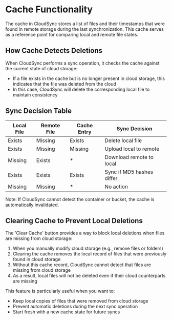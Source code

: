 # Cache Functionality

The cache in CloudSync stores a list of files and their timestamps that were found in remote storage during the last synchronization. This cache serves as a reference point for comparing local and remote file states.

## How Cache Detects Deletions
When CloudSync performs a sync operation, it checks the cache against the current state of cloud storage:
- If a file exists in the cache but is no longer present in cloud storage, this indicates that the file was deleted from the cloud
- In this case, CloudSync will delete the corresponding local file to maintain consistency

## Sync Decision Table

| Local File | Remote File | Cache Entry | Sync Decision |
|------------|-------------|-------------|---------------|
| Exists     | Missing     | Exists      | Delete local file |
| Exists     | Missing     | Missing     | Upload local to remote |
| Missing    | Exists      | *           | Download remote to local |
| Exists     | Exists      | Exists      | Sync if MD5 hashes differ |
| Missing    | Missing     | *           | No action |

Note: If CloudSync cannot detect the container or bucket, the cache is automatically invalidated.

## Clearing Cache to Prevent Local Deletions
The 'Clear Cache' button provides a way to block local deletions when files are missing from cloud storage:
1. When you manually modify cloud storage (e.g., remove files or folders)
2. Clearing the cache removes the local record of files that were previously found in cloud storage
3. Without this cache record, CloudSync cannot detect that files are missing from cloud storage
4. As a result, local files will not be deleted even if their cloud counterparts are missing

This feature is particularly useful when you want to:
- Keep local copies of files that were removed from cloud storage
- Prevent automatic deletions during the next sync operation
- Start fresh with a new cache state for future syncs
